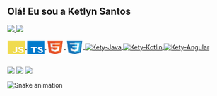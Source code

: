 ## Olá! Eu sou a Ketlyn Santos

<div>
  <a href="https://github.com/Ketlyn2">
  <img height="180em" src="https://github-readme-stats.vercel.app/api?username=ketlynsantos&show_icons=true&theme=dracula&include_all_commits=true&count_private=true"/>
  <img height="180em" src="https://github-readme-stats.vercel.app/api/top-langs/?username=ketlynsantos&layout=compact&langs_count=7&theme=dracula"/>
</div>
  
 <div style="display: inline_block"><br>
  <img align="center" alt="Kety-Js" height="30" width="40" src="https://raw.githubusercontent.com/devicons/devicon/master/icons/javascript/javascript-plain.svg">
  <img align="center" alt="Kety-Ts" height="30" width="40" src="https://raw.githubusercontent.com/devicons/devicon/master/icons/typescript/typescript-plain.svg">
  <img align="center" alt="Kety-HTML" height="30" width="40" src="https://raw.githubusercontent.com/devicons/devicon/master/icons/html5/html5-original.svg">
  <img align="center" alt="Kety-CSS" height="30" width="40" src="https://raw.githubusercontent.com/devicons/devicon/master/icons/css3/css3-original.svg">
  <img align="center" alt="Kety-Java" height="30" width="40" src="https://cdn.jsdelivr.net/gh/devicons/devicon/icons/java/java-original.svg" />
  <img align="center" alt="Kety-Kotlin" height="30" width="40" src="https://cdn.jsdelivr.net/gh/devicons/devicon/icons/kotlin/kotlin-plain.svg" />
  <img align="center" alt="Kety-Angular" height="30" width="40" src="https://cdn.jsdelivr.net/gh/devicons/devicon/icons/angularjs/angularjs-plain.svg" />
 </div>
  
   ##
  
  <div>
  <a href="https://www.instagram.com/mketyyy/" target="_blank"><img src="https://img.shields.io/badge/-Instagram-%23E4405F?style=for-the-badge&logo=instagram&logoColor=white" target="_blank"></a>
  <a href = "mailto:ketlyncastro2004@gmail.com"><img src="https://img.shields.io/badge/Gmail-D14836?style=for-the-badge&logo=gmail&logoColor=white" target="_blank"></a>
  <a href="https://www.linkedin.com/in/ketlyn-santos-9527081bb/" target="_blank"><img src="https://img.shields.io/badge/LinkedIn-0077B5?style=for-the-badge&logo=linkedin&logoColor=white" target="_blank"></a> 
  </div>
  
   ![Snake animation](https://github.com/ketlynsantos/ketlynsantos/blob/output/github-contribution-grid-snake.svg)
  
